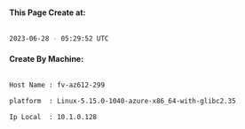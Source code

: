 
   
#### This Page Create at:

```bash

2023-06-28 - 05:29:52 UTC

```

#### Create By Machine:

```bash

Host Name : fv-az612-299

platform  : Linux-5.15.0-1040-azure-x86_64-with-glibc2.35

Ip Local  : 10.1.0.128

```

